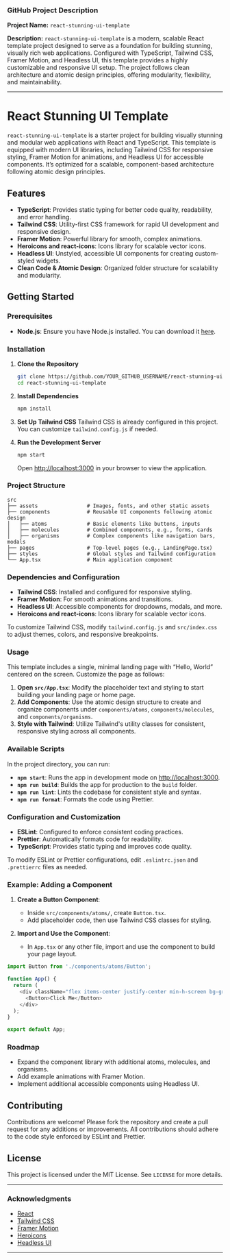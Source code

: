 ### **GitHub Project Description**

**Project Name:** `react-stunning-ui-template`

**Description:**
`react-stunning-ui-template` is a modern, scalable React template project designed to serve as a foundation for building stunning, visually rich web applications. Configured with TypeScript, Tailwind CSS, Framer Motion, and Headless UI, this template provides a highly customizable and responsive UI setup. The project follows clean architecture and atomic design principles, offering modularity, flexibility, and maintainability.

---

# React Stunning UI Template

`react-stunning-ui-template` is a starter project for building visually stunning and modular web applications with React and TypeScript. This template is equipped with modern UI libraries, including Tailwind CSS for responsive styling, Framer Motion for animations, and Headless UI for accessible components. It’s optimized for a scalable, component-based architecture following atomic design principles.

## Features

- **TypeScript**: Provides static typing for better code quality, readability, and error handling.
- **Tailwind CSS**: Utility-first CSS framework for rapid UI development and responsive design.
- **Framer Motion**: Powerful library for smooth, complex animations.
- **Heroicons and react-icons**: Icons library for scalable vector icons.
- **Headless UI**: Unstyled, accessible UI components for creating custom-styled widgets.
- **Clean Code & Atomic Design**: Organized folder structure for scalability and modularity.

## Getting Started

### Prerequisites
- **Node.js**: Ensure you have Node.js installed. You can download it [here](https://nodejs.org/).

### Installation

1. **Clone the Repository**
   ```bash
   git clone https://github.com/YOUR_GITHUB_USERNAME/react-stunning-ui-template.git
   cd react-stunning-ui-template
   ```

2. **Install Dependencies**
   ```bash
   npm install
   ```

3. **Set Up Tailwind CSS**
   Tailwind CSS is already configured in this project. You can customize `tailwind.config.js` if needed.

4. **Run the Development Server**
   ```bash
   npm start
   ```

   Open [http://localhost:3000](http://localhost:3000) in your browser to view the application.

### Project Structure

```
src
├── assets                # Images, fonts, and other static assets
├── components            # Reusable UI components following atomic design
│   ├── atoms             # Basic elements like buttons, inputs
│   ├── molecules         # Combined components, e.g., forms, cards
│   ├── organisms         # Complex components like navigation bars, modals
├── pages                 # Top-level pages (e.g., LandingPage.tsx)
├── styles                # Global styles and Tailwind configuration
└── App.tsx               # Main application component
```

### Dependencies and Configuration

- **Tailwind CSS**: Installed and configured for responsive styling.
- **Framer Motion**: For smooth animations and transitions.
- **Headless UI**: Accessible components for dropdowns, modals, and more.
- **Heroicons and react-icons**: Icons library for scalable vector icons.

To customize Tailwind CSS, modify `tailwind.config.js` and `src/index.css` to adjust themes, colors, and responsive breakpoints.

### Usage

This template includes a single, minimal landing page with “Hello, World” centered on the screen. Customize the page as follows:

1. **Open `src/App.tsx`**: Modify the placeholder text and styling to start building your landing page or home page.
2. **Add Components**: Use the atomic design structure to create and organize components under `components/atoms`, `components/molecules`, and `components/organisms`.
3. **Style with Tailwind**: Utilize Tailwind's utility classes for consistent, responsive styling across all components.

### Available Scripts

In the project directory, you can run:

- **`npm start`**: Runs the app in development mode on [http://localhost:3000](http://localhost:3000).
- **`npm run build`**: Builds the app for production to the `build` folder.
- **`npm run lint`**: Lints the codebase for consistent style and syntax.
- **`npm run format`**: Formats the code using Prettier.

### Configuration and Customization

- **ESLint**: Configured to enforce consistent coding practices.
- **Prettier**: Automatically formats code for readability.
- **TypeScript**: Provides static typing and improves code quality.

To modify ESLint or Prettier configurations, edit `.eslintrc.json` and `.prettierrc` files as needed.

### Example: Adding a Component

1. **Create a Button Component**:
   - Inside `src/components/atoms/`, create `Button.tsx`.
   - Add placeholder code, then use Tailwind CSS classes for styling.

2. **Import and Use the Component**:
   - In `App.tsx` or any other file, import and use the component to build your page layout.

```typescript
import Button from './components/atoms/Button';

function App() {
  return (
    <div className="flex items-center justify-center min-h-screen bg-gray-100">
      <Button>Click Me</Button>
    </div>
  );
}

export default App;
```

### Roadmap

- Expand the component library with additional atoms, molecules, and organisms.
- Add example animations with Framer Motion.
- Implement additional accessible components using Headless UI.

## Contributing

Contributions are welcome! Please fork the repository and create a pull request for any additions or improvements. All contributions should adhere to the code style enforced by ESLint and Prettier.

## License

This project is licensed under the MIT License. See `LICENSE` for more details.

---

### Acknowledgments

- [React](https://reactjs.org/)
- [Tailwind CSS](https://tailwindcss.com/)
- [Framer Motion](https://www.framer.com/motion/)
- [Heroicons](https://heroicons.com/)
- [Headless UI](https://headlessui.dev/)

---
